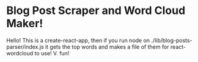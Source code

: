 # Blog Post Scraper and Word Cloud Maker!

Hello! This is a create-react-app, then if you run node on ./lib/blog-posts-parser/index.js it gets the top words and makes a file of them for react-wordcloud to use! V. fun!

